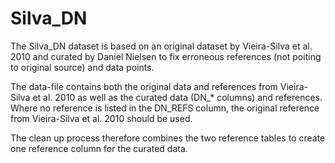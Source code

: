 # Silva_DN

The Silva_DN dataset is based on an original dataset by Vieira-Silva et al. 2010 and curated by Daniel Nielsen to fix erroneous references (not poiting to original source) and data points. 

The data-file contains both the original data and references from Vieira-Silva et al. 2010 as well as the curated data (DN_* columns) and references. Where no reference is listed in the DN_REFS column, the original reference from Vieira-Silva et al. 2010 should be used.

The clean up process therefore combines the two reference tables to create one reference column for the curated data.

